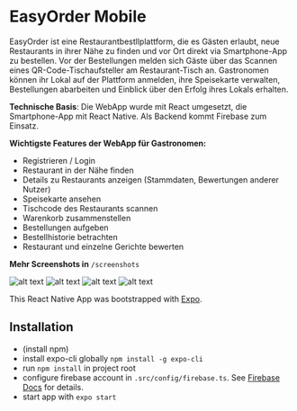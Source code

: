 # EasyOrder Mobile
EasyOrder ist eine Restaurantbestllplattform, die es Gästen erlaubt, neue Restaurants in ihrer Nähe zu finden und vor Ort direkt via Smartphone-App zu bestellen. Vor der Bestellungen melden sich Gäste über das Scannen eines QR-Code-Tischaufsteller am Restaurant-Tisch an.
Gastronomen können ihr Lokal auf der Plattform anmelden, ihre Speisekarte verwalten, Bestellungen abarbeiten und Einblick über den Erfolg ihres Lokals erhalten.

**Technische Basis**: Die WebApp wurde mit React umgesetzt, die Smartphone-App mit React Native. Als Backend kommt Firebase zum Einsatz.

**Wichtigste Features der WebApp für Gastronomen:**

* Registrieren / Login
* Restaurant in der Nähe finden
* Details zu Restaurants anzeigen (Stammdaten, Bewertungen anderer Nutzer)
* Speisekarte ansehen
* Tischcode des Restaurants scannen
* Warenkorb zusammenstellen
* Bestellungen aufgeben
* Bestellhistorie betrachten
* Restaurant und einzelne Gerichte bewerten

**Mehr Screenshots in** `/screenshots`

![alt text](https://raw.githubusercontent.com/julren/easyorder-mobile/master/screenshots/Screenshot-EasyOrder-Smartphone-App%202.png "EasyOrder")
![alt text](https://raw.githubusercontent.com/julren/easyorder-mobile/master/screenshots/Screenshot-EasyOrder-Smartphone-App%204.png "EasyOrder")
![alt text](https://raw.githubusercontent.com/julren/easyorder-mobile/master/screenshots/Screenshot-EasyOrder-Smartphone-App%2025.png "EasyOrder") 
![alt text](https://raw.githubusercontent.com/julren/easyorder-mobile/master/screenshots/Screenshot-EasyOrder-Smartphone-App%2013.png "EasyOrder")

This React Native App was bootstrapped with [Expo](https://expo.io/).

## Installation
- (install npm)
- install expo-cli globally `npm install -g expo-cli`
- run `npm install` in project root
- configure firebase account in `.src/config/firebase.ts`. See [Firebase Docs](https://firebase.google.com/docs) for details.
- start app with `expo start`
